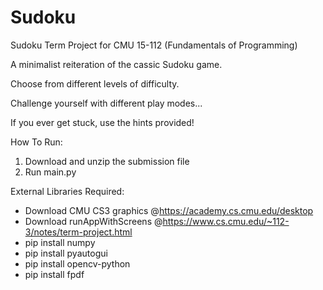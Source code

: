 # Sudoku
Sudoku Term Project for CMU 15-112 (Fundamentals of Programming)

A minimalist reiteration of the cassic Sudoku game. 

Choose from different levels of difficulty.

Challenge yourself with different play modes...

If you ever get stuck, use the hints provided!

How To Run:
1. Download and unzip the submission file
2. Run main.py

External Libraries Required:
- Download CMU CS3 graphics @https://academy.cs.cmu.edu/desktop
- Download runAppWithScreens @https://www.cs.cmu.edu/~112-3/notes/term-project.html
- pip install numpy
- pip install pyautogui
- pip install opencv-python
- pip install fpdf
